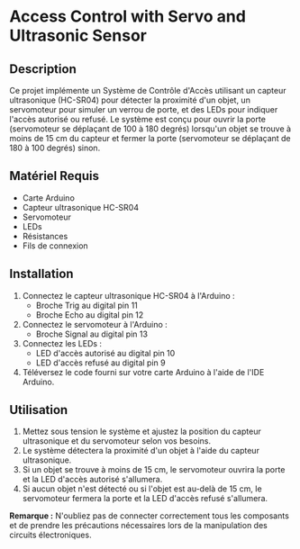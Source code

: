 # Access Control with Servo and Ultrasonic Sensor

## Description

Ce projet implémente un Système de Contrôle d'Accès utilisant un capteur ultrasonique (HC-SR04) pour détecter la proximité d'un objet, un servomoteur pour simuler un verrou de porte, et des LEDs pour indiquer l'accès autorisé ou refusé. Le système est conçu pour ouvrir la porte (servomoteur se déplaçant de 100 à 180 degrés) lorsqu'un objet se trouve à moins de 15 cm du capteur et fermer la porte (servomoteur se déplaçant de 180 à 100 degrés) sinon.

## Matériel Requis

- Carte Arduino
- Capteur ultrasonique HC-SR04
- Servomoteur
- LEDs
- Résistances
- Fils de connexion

## Installation

1. Connectez le capteur ultrasonique HC-SR04 à l'Arduino :
   - Broche Trig au digital pin 11
   - Broche Echo au digital pin 12
2. Connectez le servomoteur à l'Arduino :
   - Broche Signal au digital pin 13
3. Connectez les LEDs :
   - LED d'accès autorisé au digital pin 10
   - LED d'accès refusé au digital pin 9
4. Téléversez le code fourni sur votre carte Arduino à l'aide de l'IDE Arduino.

## Utilisation

1. Mettez sous tension le système et ajustez la position du capteur ultrasonique et du servomoteur selon vos besoins.
2. Le système détectera la proximité d'un objet à l'aide du capteur ultrasonique.
3. Si un objet se trouve à moins de 15 cm, le servomoteur ouvrira la porte et la LED d'accès autorisé s'allumera.
4. Si aucun objet n'est détecté ou si l'objet est au-delà de 15 cm, le servomoteur fermera la porte et la LED d'accès refusé s'allumera.

**Remarque :** N'oubliez pas de connecter correctement tous les composants et de prendre les précautions nécessaires lors de la manipulation des circuits électroniques.